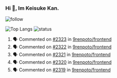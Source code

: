 ### Hi 👋, Im Keisuke Kan.

<!--
**9renpoto/9renpoto** is a ✨ _special_ ✨ repository because its `README.md` (this file) appears on your GitHub profile.

Here are some ideas to get you started:

- 🔭 I’m currently working on ...
- 🌱 I’m currently learning ...
- 👯 I’m looking to collaborate on ...
- 🤔 I’m looking for help with ...
- 💬 Ask me about ...
- 📫 How to reach me: ...
- 😄 Pronouns: ...
- ⚡ Fun fact: ...
-->

![follow](https://img.shields.io/github/followers/9renpoto?label=Follow&style=social)

![Top Langs](https://github-readme-stats.vercel.app/api/top-langs/?username=9renpoto&hide=html&layout=compact)
![status](https://github-readme-stats.vercel.app/api?username=9renpoto&show_icons=true&count_private=true&hide=issues,contribs)

<!--START_SECTION:activity-->
1. 🗣 Commented on [#2323](https://github.com/9renpoto/frontend/issues/2323) in [9renpoto/frontend](https://github.com/9renpoto/frontend)
2. 🗣 Commented on [#2322](https://github.com/9renpoto/frontend/issues/2322) in [9renpoto/frontend](https://github.com/9renpoto/frontend)
3. 🗣 Commented on [#2321](https://github.com/9renpoto/frontend/issues/2321) in [9renpoto/frontend](https://github.com/9renpoto/frontend)
4. 🗣 Commented on [#2320](https://github.com/9renpoto/frontend/issues/2320) in [9renpoto/frontend](https://github.com/9renpoto/frontend)
5. 🗣 Commented on [#2319](https://github.com/9renpoto/frontend/issues/2319) in [9renpoto/frontend](https://github.com/9renpoto/frontend)
<!--END_SECTION:activity-->

